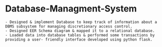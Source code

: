 # Database-Managment-System

    - Designed & implement Database to keep track of information about a DBMS subsystem for managing discretionary access control. 
    - Designed EER Schema diagram & mapped it to a relational database. 
    - Loaded data into database tables & performed some transactions by providing a user- friendly interface developed using python flask.
